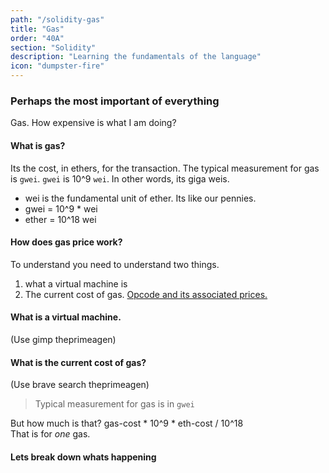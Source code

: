 ```yaml
---
path: "/solidity-gas"
title: "Gas"
order: "40A"
section: "Solidity"
description: "Learning the fundamentals of the language"
icon: "dumpster-fire"
---
```


### Perhaps the most important of everything
Gas.  How expensive is what I am doing?

#### What is gas?
Its the cost, in ethers, for the transaction.  The typical measurement for gas
is `gwei`.  `gwei` is 10^9 `wei`.  In other words, its giga weis.

* wei is the fundamental unit of ether.  Its like our pennies.
* gwei = 10^9 * wei
* ether = 10^18 wei

#### How does gas price work?
To understand you need to understand two things.

1. what a virtual machine is
2. The current cost of gas. [Opcode and its associated prices.](https://github.com/crytic/evm-opcodes)

#### What is a virtual machine.
(Use gimp theprimeagen)

#### What is the current cost of gas?
(Use brave search theprimeagen)

> Typical measurement for gas is in `gwei`

But how much is that?  gas-cost * 10^9 * eth-cost / 10^18<br />
That is for _one_ gas.<br />

#### Lets break down whats happening
